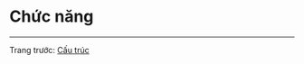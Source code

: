 # Chức năng
--------------------------------------------------
Trang trước: [Cấu trúc](Cấu%20trúc.md)
